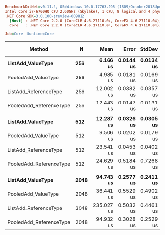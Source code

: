 ``` ini

BenchmarkDotNet=v0.11.3, OS=Windows 10.0.17763.195 (1809/October2018Update/Redstone5)
Intel Core i7-6700HQ CPU 2.60GHz (Skylake), 1 CPU, 8 logical and 4 physical cores
.NET Core SDK=3.0.100-preview-009812
  [Host] : .NET Core 2.2.0 (CoreCLR 4.6.27110.04, CoreFX 4.6.27110.04), 64bit RyuJIT
  Core   : .NET Core 2.2.0 (CoreCLR 4.6.27110.04, CoreFX 4.6.27110.04), 64bit RyuJIT

Job=Core  Runtime=Core  

```
|                  Method |    N |       Mean |     Error |    StdDev | Ratio | RatioSD | Gen 0/1k Op | Gen 1/1k Op | Gen 2/1k Op | Allocated Memory/Op |
|------------------------ |----- |-----------:|----------:|----------:|------:|--------:|------------:|------------:|------------:|--------------------:|
|       **ListAdd_ValueType** |  **256** |   **6.166 us** | **0.0144 us** | **0.0134 us** |  **1.00** |    **0.00** |     **10.5209** |           **-** |           **-** |             **33056 B** |
|     PooledAdd_ValueType |  256 |   4.985 us | 0.0181 us | 0.0169 us |  0.81 |    0.00 |      0.0076 |           - |           - |                32 B |
|   ListAdd_ReferenceType |  256 |  12.002 us | 0.0382 us | 0.0357 us |  1.95 |    0.01 |     20.8282 |           - |           - |             65808 B |
| PooledAdd_ReferenceType |  256 |  12.443 us | 0.0147 us | 0.0131 us |  2.02 |    0.01 |           - |           - |           - |                32 B |
|                         |      |            |           |           |       |         |             |             |             |                     |
|       **ListAdd_ValueType** |  **512** |  **12.287 us** | **0.0326 us** | **0.0305 us** |  **1.00** |    **0.00** |     **20.8282** |           **-** |           **-** |             **65848 B** |
|     PooledAdd_ValueType |  512 |   9.506 us | 0.0202 us | 0.0179 us |  0.77 |    0.00 |           - |           - |           - |                32 B |
|   ListAdd_ReferenceType |  512 |  23.541 us | 0.0453 us | 0.0402 us |  1.92 |    0.00 |     41.6565 |           - |           - |            131368 B |
| PooledAdd_ReferenceType |  512 |  24.629 us | 0.5184 us | 0.7268 us |  2.03 |    0.07 |           - |           - |           - |                32 B |
|                         |      |            |           |           |       |         |             |             |             |                     |
|       **ListAdd_ValueType** | **2048** |  **94.743 us** | **0.2577 us** | **0.2411 us** |  **1.00** |    **0.00** |     **41.6260** |     **41.6260** |     **41.6260** |            **262504 B** |
|     PooledAdd_ValueType | 2048 |  36.441 us | 0.5529 us | 0.4902 us |  0.38 |    0.00 |           - |           - |           - |                32 B |
|   ListAdd_ReferenceType | 2048 | 235.027 us | 0.5032 us | 0.4461 us |  2.48 |    0.01 |    124.7559 |    124.7559 |    124.7559 |            524632 B |
| PooledAdd_ReferenceType | 2048 |  94.932 us | 0.3028 us | 0.2529 us |  1.00 |    0.00 |           - |           - |           - |                32 B |
